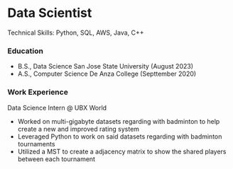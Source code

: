 # Data Scientist

Technical Skills: Python, SQL, AWS, Java, C++

### Education

- B.S., Data Science  San Jose State University (August 2023)
- A.S., Computer Science  De Anza College (Septtember 2020)

### Work Experience 
Data Science Intern @ UBX World
- Worked on multi-gigabyte datasets regarding with badminton to help create a new and improved rating system
- Leveraged Python to work on said datasets regarding with badminton tournaments
- Utilized a MST to create a adjacency matrix to show the shared players between each tournament


